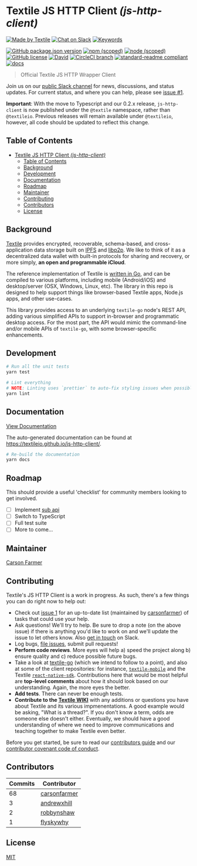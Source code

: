 # Textile JS HTTP Client _(js-http-client)_

[![Made by Textile](https://img.shields.io/badge/made%20by-Textile-informational.svg?style=popout-square)](https://textile.io)
[![Chat on Slack](https://img.shields.io/badge/slack-slack.textile.io-informational.svg?style=popout-square)](https://slack.textile.io)
[![Keywords](https://img.shields.io/github/package-json/keywords/textileio/js-http-client.svg?style=popout-square)](./package.json)

[![GitHub package.json version](https://img.shields.io/github/package-json/v/textileio/js-http-client.svg?style=popout-square)](./package.json)
[![npm (scoped)](https://img.shields.io/npm/v/@textile/js-http-client.svg?style=popout-square)](https://www.npmjs.com/package/@textile/js-http-client)
[![node (scoped)](https://img.shields.io/node/v/@textile/js-http-client.svg?style=popout-square)](https://www.npmjs.com/package/@textile/js-http-client)
[![GitHub license](https://img.shields.io/github/license/textileio/js-http-client.svg?style=popout-square)](./LICENSE)
[![David](https://img.shields.io/david/dev/textileio/js-http-client.svg)](https://david-dm.org/textileio/js-http-client)
[![CircleCI branch](https://img.shields.io/circleci/project/github/textileio/js-http-client/master.svg?style=popout-square)](https://circleci.com/gh/textileio/js-http-client)
[![standard-readme compliant](https://img.shields.io/badge/readme%20style-standard-brightgreen.svg?style=popout-square)](https://github.com/RichardLitt/standard-readme)
[![docs](https://img.shields.io/badge/docs-master-success.svg?style=popout-square)](https://textileio.github.io/js-http-client/)

> Official Textile JS HTTP Wrapper Client

Join us on our [public Slack channel](https://slack.textile.io/) for news, discussions, and status updates. For current status, and where you can help, please see [issue #1](https://github.com/textileio/js-http-client/issues/1).

**Important**: With the move to Typescript and our 0.2.x release, `js-http-client` is now
published under the `@textile` namespace, rather than `@textileio`. Previous
releases will remain available under `@textileio`, however, all
code should be updated to reflect this change.

## Table of Contents

- [Textile JS HTTP Client _(js-http-client)_](#textile-js-http-client-js-http-client)
  - [Table of Contents](#table-of-contents)
  - [Background](#background)
  - [Development](#development)
  - [Documentation](#documentation)
  - [Roadmap](#roadmap)
  - [Maintainer](#maintainer)
  - [Contributing](#contributing)
  - [Contributors](#contributors)
  - [License](#license)

## Background

[Textile](https://www.textile.io) provides encrypted, recoverable, schema-based, and cross-application data storage built on [IPFS](https://github.com/ipfs) and [libp2p](https://github.com/libp2p). We like to think of it as a decentralized data wallet with built-in protocols for sharing and recovery, or more simply, **an open and programmable iCloud**.

The reference implementation of Textile is [written in Go](https://github.com/textileio/textile-go), and can be compiled to various platforms, including mobile (Android/iOS) and desktop/server (OSX, Windows, Linux, etc). The library in this repo is designed to help support things like browser-based Textile apps, Node.js apps, and other use-cases.

This library provides access to an underlying `textile-go` node's REST API, adding various simplified APIs to support in-browser and programmatic desktop access. For the most part, the API would mimic the command-line and/or mobile APIs of `textile-go`, with some browser-specific enhancements.

## Development

```sh
# Run all the unit tests
yarn test

# Lint everything
# NOTE: Linting uses `prettier` to auto-fix styling issues when possible
yarn lint
```

## Documentation

[View Documentation](./docs/README.md)

The auto-generated documentation can be found at https://textileio.github.io/js-http-client/.

```sh
# Re-build the documentation
yarn docs
```

## Roadmap

This should provide a useful 'checklist' for community members looking to get involved.

- [ ] Implement [sub api](https://github.com/textileio/textile-go/blob/master/cmd/sub.go)
- [ ] Switch to TypeScript
- [ ] Full test suite
- [ ] More to come...

## Maintainer

[Carson Farmer](https://github.com/carsonfarmer)

## Contributing

Textile's JS HTTP Client is a work in progress. As such, there's a few things you can do right now to help out:

  * Check out [issue 1](https://github.com/textileio/js-http-client/issues/1) for an up-to-date list (maintained by [carsonfarmer](https://github.com/carsonfarmer)) of tasks that could use your help.
  * Ask questions! We'll try to help. Be sure to drop a note (on the above issue) if there is anything you'd like to work on and we'll update the issue to let others know. Also [get in touch](https://slack.textile.io) on Slack.
  * Log bugs, [file issues](https://github.com/textileio/js-http-client/issues), submit pull requests!
  * **Perform code reviews**. More eyes will help a) speed the project along b) ensure quality and c) reduce possible future bugs.
  * Take a look at [textile-go](https://github.com/textileio/textile-go) (which we intend to follow to a point), and also at some of the client repositories: for instance, [`textile-mobile`](https://github.com/textileio/textile-mobile) and the Textile [`react-native-sdk`](https://github.com/textileio/react-native-sdk). Contributions here that would be most helpful are **top-level comments** about how it should look based on our understanding. Again, the more eyes the better.
  * **Add tests**. There can never be enough tests.
  * **Contribute to the [Textile WIKI](https://github.com/textileio/textile-go/wiki)** with any additions or questions you have about Textile and its various impmenentations. A good example would be asking, "What is a thread?". If you don't know a term, odds are someone else doesn't either. Eventually, we should have a good understanding of where we need to improve communications and teaching together to make Textile even better.

 Before you get started, be sure to read our [contributors guide](./CONTRIBUTING.md) and our [contributor covenant code of conduct](./CODE_OF_CONDUCT.md).

## Contributors
<!-- Update with yarn credit -->
<!-- ⛔️ AUTO-GENERATED-CONTENT:START (CONTRIBUTORS) -->
| **Commits** | **Contributor** |  
| --- | --- |  
| 68 | [carsonfarmer](https://github.com/carsonfarmer) |  
| 3  | [andrewxhill](https://github.com/andrewxhill) |  
| 2  | [robbynshaw](https://github.com/robbynshaw) |  
| 1  | [flyskywhy](https://github.com/flyskywhy) |  

<!-- ⛔️ AUTO-GENERATED-CONTENT:END -->

## License

[MIT](./LICENSE)
